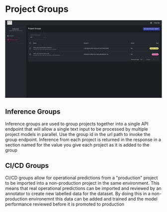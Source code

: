 # Project Groups
![project groups](../img/project-groups/project-groups.png)  
## Inference Groups
Inference groups are used to group projects together into a single API endpoint that will allow a single text input to be processed by multiple project models in parallel. Use the group id in the url path to invoke the group endpoint. Inference from each project is returned in the response in a section named for the value you give each project as it is added to the group 
## CI/CD Groups
CI/CD groups allow for operational predictions from a "production" project to be imported into a non-production project in the same environment. This means that real operational predictions can be imported and reviewed by an annotator to create new labelled data for the dataset. By doing this in a non-production environemnt this data can be added and trained and the model performance reviewed before it is promoted to production